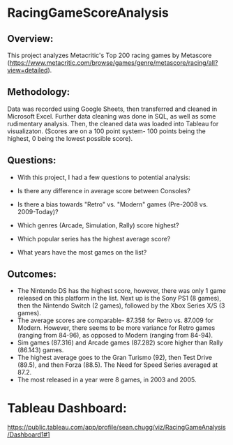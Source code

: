 # RacingGameScoreAnalysis

## Overview:

This project analyzes Metacritic's Top 200 racing games by Metascore (https://www.metacritic.com/browse/games/genre/metascore/racing/all?view=detailed).

## Methodology:

Data was recorded using Google Sheets, then transferred and cleaned in Microsoft Excel. Further data cleaning was done in SQL, as well as some rudimentary analysis. Then, the cleaned data was loaded into Tableau for visualizaton.
(Scores are on a 100 point system- 100 points being the highest, 0 being the lowest possible score).

## Questions:

- With this project, I had a few questions to potential analysis:

- Is there any difference in average score between Consoles?

- Is there a bias towards "Retro" vs. "Modern" games (Pre-2008 vs. 2009-Today)?


- Which genres (Arcade, Simulation, Rally) score highest? 

- Which popular series has the highest average score?

- What years have the most games on the list?

## Outcomes:

- The Nintendo DS has the highest score, however, there was only 1 game released on this platform in the list. Next up is the Sony PS1 (8 games), then the Nintendo Switch (2 games), followed by the Xbox Series X/S (3 games).
- The average scores are comparable- 87.358 for Retro vs. 87.009 for Modern. However, there seems to be more variance for Retro games (ranging from 84-96), as opposed to Modern (ranging from 84-94).
- Sim games (87.316) and Arcade games (87.282) score higher than Rally (86.143) games. 
- The highest average goes to the Gran Turismo (92), then Test Drive (89.5), and then Forza (88.5). The Need for Speed Series averaged at 87.2.
- The most released in a year were 8 games, in 2003 and 2005.

# Tableau Dashboard: 

https://public.tableau.com/app/profile/sean.chugg/viz/RacingGameAnalysis/Dashboard1#1
